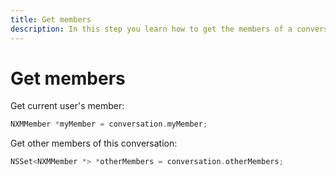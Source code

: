 ```yaml
---
title: Get members
description: In this step you learn how to get the members of a conversation.
---
```


# Get members

Get current user's member:

```objective-c
NXMMember *myMember = conversation.myMember;
```

Get other members of this conversation:

```objective-c
NSSet<NXMMember *> *otherMembers = conversation.otherMembers;
```
